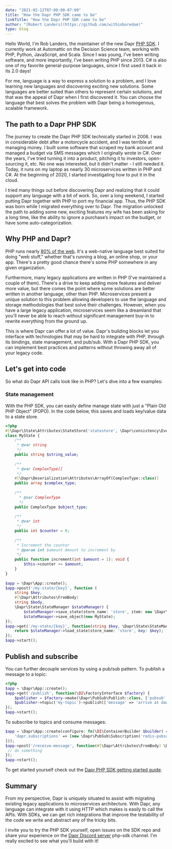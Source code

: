 ```yaml
---
date: "2021-02-12T07:00:00-07:00"
title: "How the Dapr PHP SDK came to be"
linkTitle: "How the Dapr PHP SDK came to be"
author: "[Robert Landers](https://github.com/withinboredom)"
type: blog
---
```

 
Hello World, I'm Rob Landers, the maintainer of the new Dapr [PHP SDK]( https://github.com/dapr/php-sdk). I currently work at Automattic on the Decision Science team, working with PHP, Python, JavaScript, and Scala. Since I was young, I've been writing software, and more importantly, I've been writing PHP since 2013. C# is also one of my favorite general-purpose languages, since I first used it back in its 2.0 days! 

For me, language is a way to express a solution to a problem, and I love learning new languages and discovering exciting new solutions. Some languages are better suited than others to represent certain solutions, and that was the appeal of Dapr when I first discovered it. You can choose the language that best solves the problem with Dapr being a homogenous, scalable framework.

## The path to a Dapr PHP SDK

The journey to create the Dapr PHP SDK technically started in 2006. I was in considerable debt after a motorcycle accident, and I was terrible at managing money.
I built some software that scraped my bank account and managed a budget via SMS messages which I originally wrote in C#. Over the years, I've tried turning it into a product, pitching it to investors, open-sourcing it, etc. No one was interested, but it didn't matter - I still needed it. Today, it runs on my laptop as nearly 30 microservices written in PHP and C#. At the beginning of 2020, I started investigating how to put it in the cloud.
 
I tried many things out before discovering Dapr and realizing that it could support any language with a bit of work. So, over a long weekend, I started putting Dapr together with PHP to port my financial app. Thus, the PHP SDK was born while I migrated everything over to Dapr. The migration unlocked the path to adding some new, exciting features my wife has been asking for a long time, like the ability to ignore a purchase’s impact on the budget, or have some auto-categorization.
 
## Why PHP and Dapr?

PHP runs nearly [80% of the web](https://w3techs.com/technologies/details/pl-php). It's a web-native language best suited for doing "web stuff," whether that's running a blog, an online shop, or your app. There's a pretty good chance there's some PHP somewhere in any given organization.
 
Furthermore, many legacy applications are written in PHP (I've maintained a couple of them). There's a drive to keep adding more features and deliver more value, but there comes the point where some solutions are better written in another language, other than PHP. Microservices present a unique solution to this problem allowing developers to use the language and storage methodologies that best solve their challenges. However, when you have a large legacy application, microservices seem like a dreamland that you'll never be able to reach without significant management buy-in to rewrite everything from the ground up. 

This is where Dapr can offer a lot of value. Dapr's building blocks let you interface with technologies that may be hard to integrate with PHP, through its bindings, state management, and pub/sub. With a Dapr PHP SDK, you can implement best practices and patterns without throwing away all of your legacy code.

## Let's get into code 

So what do Dapr API calls look like in PHP? Let's dive into a few examples:

### State management

With the PHP SDK, you can easily define manage state with just a "Plain Old PHP Object" (POPO). In the code below, this saves and loads key/value data to a state store.  
 
```php 
<?php
#[\Dapr\State\Attributes\StateStore('statestore', \Dapr\consistency\EventualLastWrite::class)]
class MyState {
    /**
     * @var string 
     */
    public string $string_value;
    
    /**
     * @var ComplexType[] 
     */
    #[\Dapr\Deserialization\Attributes\ArrayOf(ComplexType::class)] 
    public array $complex_type;
    
    /**
      * @var ComplexType
      */
    public ComplexType $object_type;
    
    /**
     * @var int 
     */
    public int $counter = 0;
 
    /**
     * Increment the counter
     * @param int $amount Amount to increment by
     */
    public function increment(int $amount = 1): void {
        $this->counter += $amount;
    }
}
 
$app = \Dapr\App::create();
$app->post('/my-state/{key}', function (
    string $key, 
    #[\Dapr\Attributes\FromBody]
    string $body, 
    \Dapr\State\StateManager $stateManager) {
        $stateManager->save_state(store_name: 'store', item: new \Dapr\State\StateItem(key: $key, value: $body));
        $stateManager->save_object(new MyState);
});
$app->get('/my-state/{key}', function(string $key, \Dapr\State\StateManager $stateManager) {
    return $stateManager->load_state(store_name: 'store', key: $key);
});
$app->start();
```

## Publish and subscribe

You can further decouple services by using a pub/sub pattern. To publish a message to a topic:
 
```php
<?php
$app = \Dapr\App::create();
$app->get('/publish', function(\DI\FactoryInterface $factory) {
    $publisher = $factory->make(\Dapr\PubSub\Publish::class, ['pubsub' => 'redis-pubsub']);
    $publisher->topic('my-topic')->publish(['message' => 'arrive at dawn']);
});
$app->start();
``` 

To subscribe to topics and consume messages:

```php
$app = \Dapr\App::create(configure: fn(\DI\ContainerBuilder $builder) => $builder->addDefinitions([
    'dapr.subscriptions' => [new \Dapr\PubSub\Subscription('redis-pubsub', 'my-topic', '/receive-message')]
]));
$app->post('/receive-message', function(#[\Dapr\Attributes\FromBody] \Dapr\PubSub\CloudEvent $event) {
 // do something
});
$app->start();
```

To get started yourself check out the [Dapr PHP SDK getting started guide](https://github.com/dapr/php-sdk/blob/main/docs/getting-started.md).

## Summary

From my perspective, Dapr is uniquely situated to assist with migrating existing legacy applications to microservices architecture. With Dapr, any language can integrate with it using HTTP which makes is easily to call the APIs. With SDKs, we can get rich integrations that improve the testability of the code we write and abstract any of the tricky bits. 

I invite you to try the PHP SDK yourself, open issues on the SDK repo and share your experience on the [Dapr Discord server](https://aka.ms/dapr-discord) php-sdk channel. I'm really excited to see what you'll build with it!
